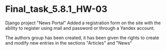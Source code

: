# Final_task_5.8.1_HW-03
Django project "News Portal" 
Added a registration form on the site with the ability to register using mail and password or through a Yandex account.

The authors group has been created, it has been given the rights to create and modify new entries in the sections "Articles" and "News"
